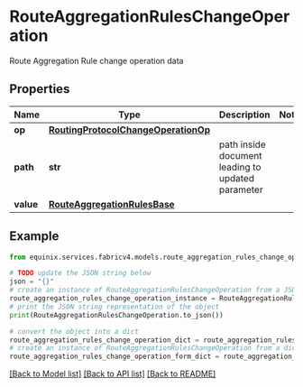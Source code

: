 # RouteAggregationRulesChangeOperation

Route Aggregation Rule change operation data

## Properties

Name | Type | Description | Notes
------------ | ------------- | ------------- | -------------
**op** | [**RoutingProtocolChangeOperationOp**](RoutingProtocolChangeOperationOp.md) |  | 
**path** | **str** | path inside document leading to updated parameter | 
**value** | [**RouteAggregationRulesBase**](RouteAggregationRulesBase.md) |  | 

## Example

```python
from equinix.services.fabricv4.models.route_aggregation_rules_change_operation import RouteAggregationRulesChangeOperation

# TODO update the JSON string below
json = "{}"
# create an instance of RouteAggregationRulesChangeOperation from a JSON string
route_aggregation_rules_change_operation_instance = RouteAggregationRulesChangeOperation.from_json(json)
# print the JSON string representation of the object
print(RouteAggregationRulesChangeOperation.to_json())

# convert the object into a dict
route_aggregation_rules_change_operation_dict = route_aggregation_rules_change_operation_instance.to_dict()
# create an instance of RouteAggregationRulesChangeOperation from a dict
route_aggregation_rules_change_operation_form_dict = route_aggregation_rules_change_operation.from_dict(route_aggregation_rules_change_operation_dict)
```
[[Back to Model list]](../README.md#documentation-for-models) [[Back to API list]](../README.md#documentation-for-api-endpoints) [[Back to README]](../README.md)


